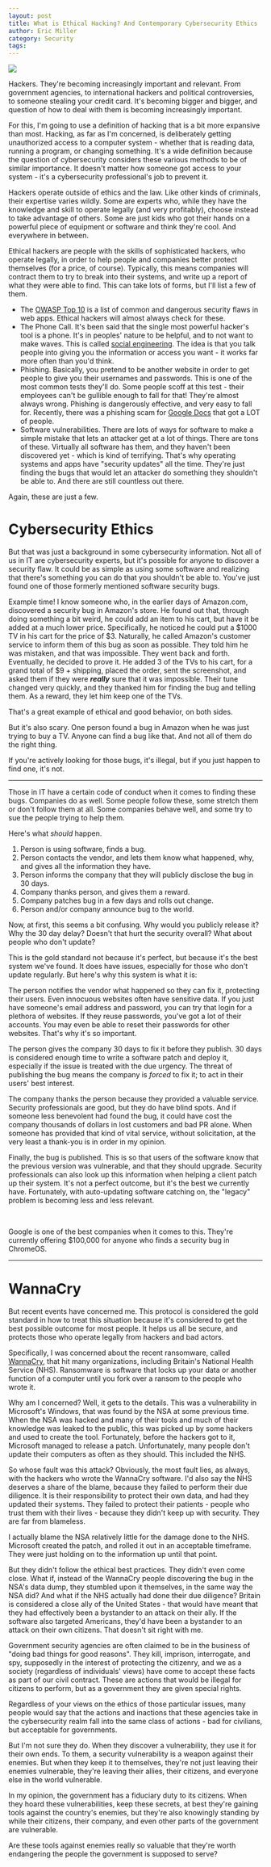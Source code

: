 ```yaml
---
layout: post
title: What is Ethical Hacking? And Contemporary Cybersecurity Ethics
author: Eric Miller
category: Security
tags: 
---
```

<img class="col-md-7 pull-right" src="/files/images/posts/2017-05-19/wannacry.png" />

Hackers. They're becoming increasingly important and relevant. From government agencies, to international
hackers and political controversies, to someone stealing your credit card. It's becoming bigger and bigger,
and question of how to deal with them is becoming increasingly important.

For this, I'm going to use a definition of hacking that is a bit more expansive than most. Hacking, as far
as I'm concerned, is deliberately getting unauthorized access to a computer system - whether that is 
reading data, running a program, or changing something. It's a wide definition because the question of 
cybersecurity considers these various methods to be of similar importance. It doesn't matter how someone 
got access to your system - it's a cybersecurity professional's job to prevent it.

Hackers operate outside of ethics and the law. Like other kinds of criminals, their expertise varies
wildly. Some are experts who, while they have the knowledge and skill to operate legally (and very 
profitably), choose instead to take advantage of others. Some are just kids who got their hands on a 
powerful piece of equipment or software and think they're cool. And everywhere in between.

Ethical hackers are people with the skills of sophisticated hackers, who operate legally, in order to 
help people and companies better protect themselves (for a price, of course). Typically, this means 
companies will contract them to try to break into their systems, and write up a report of what they were
able to find. This can take lots of forms, but I'll list a few of them.

* The [OWASP Top 10](https://www.owasp.org/index.php/Category:OWASP_Top_Ten_Project) is a list of common
and dangerous security flaws in web apps. Ethical hackers will almost always check for these.
* The Phone Call. It's been said that the single most powerful hacker's tool is a phone. It's in peoples'
nature to be helpful, and to not want to make waves. This is called 
[social engineering](https://en.wikipedia.org/wiki/Social_engineering_(security)). The idea is that you
talk people into giving you the information or access you want - it works far more often than you'd think.
* Phishing. Basically, you pretend to be another website in order to get people to give you their usernames
and passwords. This is one of the most common tests they'll do. Some people scoff at this test - their 
employees can't be gullible enough to fall for that! They're almost always wrong. Phishing is dangerously
effective, and very easy to fall for. Recently, there was a phishing scam for 
[Google Docs](https://www.wired.com/2017/05/dont-open-google-doc-unless-youre-positive-legit/) that got a
LOT of people.
* Software vulnerabilities. There are lots of ways for software to make a simple mistake that lets an
attacker get at a lot of things. There are tons of these. Virtually all software has them, and they
haven't been discovered yet - which is kind of terrifying. That's why operating systems and apps have 
"security updates" all the time. They're just finding the bugs that would let an attacker do something
they shouldn't be able to. And there are still countless out there.

Again, these are just a few.

# Cybersecurity Ethics
But that was just a background in some cybersecurity information. Not all of us in IT are cybersecurity
experts, but it's possible for anyone to discover a security flaw. It could be as simple as using some 
software and realizing that there's something you can do that you shouldn't be able to. You've just 
found one of those formerly mentioned software security bugs.

Example time! I know someone who, in the earlier days of Amazon.com, discovered a security bug in 
Amazon's store. He found out that, through doing something a bit weird, he could add an item to his cart,
but have it be added at a much lower price. Specifically, he noticed he could put a $1000 TV in his cart
for the price of $3. Naturally, he called Amazon's customer service to inform them of this bug as soon as
possible. They told him he was mistaken, and that was impossible. They went back and forth. Eventually,
he decided to prove it. He added 3 of the TVs to his cart, for a grand total of $9 + shipping, placed the
order, sent the screenshot, and asked them if they were ***really*** sure that it was impossible. Their
tune changed very quickly, and they thanked him for finding the bug and telling them. As a reward, they
let him keep one of the TVs.

That's a great example of ethical and good behavior, on both sides.

But it's also scary. One person found a bug in Amazon when he was just trying to buy a TV. Anyone can
find a bug like that. And not all of them do the right thing. 

If you're actively looking for those bugs, it's illegal, but if you just happen to find one, it's not.

----

Those in IT have a certain code of conduct when it comes to finding these bugs. Companies do as well. Some
people follow these, some stretch them or don't follow them at all. Some companies behave well, and some
try to sue the people trying to help them.

Here's what *should* happen.

1. Person is using software, finds a bug.
2. Person contacts the vendor, and lets them know what happened, why, and gives all the information they
have.
3. Person informs the company that they will publicly disclose the bug in 30 days.
4. Company thanks person, and gives them a reward.
5. Company patches bug in a few days and rolls out change.
6. Person and/or company announce bug to the world.

Now, at first, this seems a bit confusing. Why would you publicly release it? Why the 30 day delay? Doesn't
that hurt the security overall? What about people who don't update?

This is the gold standard not because it's perfect, but because it's the best system we've found. It does
have issues, especially for those who don't update regularly. But here's why this system is what it is:

The person notifies the vendor what happened so they can fix it, protecting their users. Even innocuous
websites often have sensitive data. If you just have someone's email address and password, you can try 
that login for a plethora of websites. If they reuse passwords, you've got a lot of their accounts. You
may even be able to reset their passwords for other websites. That's why it's so important.

The person gives the company 30 days to fix it before they publish. 30 days is considered enough time to
write a software patch and deploy it, especially if the issue is treated with the due urgency. The threat
of publishing the bug means the company is *forced* to fix it; to act in their users' best interest.

The company thanks the person because they provided a valuable service. Security professionals are good,
but they do have blind spots. And if someone less benevolent had found the bug, it could have cost the 
company thousands of dollars in lost customers and bad PR alone. When someone has provided that kind of
vital service, without solicitation, at the very least a thank-you is in order in my opinion.

Finally, the bug is published. This is so that users of the software know that the previous version was
vulnerable, and that they should upgrade. Security professionals can also look up this information when
helping a client patch up their system. It's not a perfect outcome, but it's the best we currently have.
Fortunately, with auto-updating software catching on, the "legacy" problem is becoming less and less
relevant.

&nbsp;

Google is one of the best companies when it comes to this. They're currently offering $100,000 for anyone
who finds a security bug in ChromeOS.

----

# WannaCry
But recent events have concerned me. This protocol is considered the gold standard in how to treat this
situation because it's considered to get the best possible outcome for most people. It helps us all be
secure, and protects those who operate legally from hackers and bad actors.

Specifically, I was concerned about the recent ransomware, called 
[WannaCry](https://www.wired.com/2017/05/ransomware-meltdown-experts-warned/), that hit many 
organizations,
including Britain's National Health Service (NHS). Ransomware is software that locks up your data or 
another function of a computer until you fork over a ransom to the people who wrote it.

Why am I concerned? Well, it gets to the details. This was a vulnerability in Microsoft's Windows, that
was found by the NSA at some previous time. When the NSA was hacked and many of their tools and much of
their knowledge was leaked to the public, this was picked up by some hackers and used to create the tool.
Fortunately, before the hackers got to it, Microsoft managed to release a patch. Unfortunately, many
people don't update their computers as often as they should. This included the NHS.

So whose fault was this attack? Obviously, the most fault lies, as always, with the hackers who wrote
the WannaCry software. I'd also say the NHS deserves a share of the blame, because they failed to
perform their due diligence. It is their responsibility to protect their own data, and had they updated
their systems. They failed to protect their patients - people who trust them with their lives - because
they didn't keep up with security. They are far from blameless.

I actually blame the NSA relatively little for the damage done to the NHS. Microsoft created the patch,
and rolled it out in an acceptable timeframe. They were just holding on to the information up until that
point.

But they didn't follow the ethical best practices. They didn't even come close. What if, instead of the
WannaCry people discovering the bug in the NSA's data dump, they stumbled upon it themselves, in the
same way the NSA did? And what if the NHS actually had done their due diligence? Britain is considered 
a close ally of the United States - that would have meant that they had effectively been a bystander to
an attack on their ally. If the software also targeted Americans, they'd have been a bystander to an 
attack on their own citizens. That doesn't sit right with me.

Government security agencies are often claimed to be in the business of "doing bad things for good 
reasons". They kill, imprison, interrogate, and spy, supposedly in the interest of protecting the 
citizenry, and we as a society (regardless of individuals' views) have come to accept these facts as 
part of our civil contract. These are actions that would be illegal for citizens to perform, but as a 
government they are given special rights.

Regardless of your views on the ethics of those particular issues, many people would say that the actions
and inactions that these agencies take in the cybersecurity realm fall into the same class of actions -
bad for civilians, but acceptable for governments.

But I'm not sure they do. When they discover a vulnerability, they use it for their own ends. To them,
a security vulnerability is a weapon against their enemies. But when they keep it to themselves, they're
not just leaving their enemies vulnerable, they're leaving their allies, their citizens, and everyone 
else in the world vulnerable.

In my opinion, the government has a fiduciary duty to its citizens. When they hoard these vulnerabilities,
keep these secrets, at best they're gaining tools against the country's enemies, but they're also
knowingly standing by while their citizens, their company, and even other parts of the government are
vulnerable.

Are these tools against enemies really so valuable that they're worth endangering the people the
government is supposed to serve?

